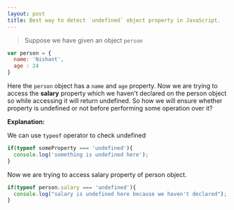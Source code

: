 ```yaml
---
layout: post
title: Best way to detect `undefined` object property in JavaScript.
---
```

> Suppose we have given an object `person`

```javascript
var person = {
  name: 'Nishant',
  age : 24
}
```
Here the `person` object has a `name` and `age` property. Now we are trying to access the **salary** property which we haven't declared on the person object so while accessing it will return undefined. So how we will ensure whether property is undefined or not before performing some operation over it?

**Explanation:**

We can use `typeof` operator to check undefined

```javascript
if(typeof someProperty === 'undefined'){
  console.log('something is undefined here');
}
```
Now we are trying to access salary property of person object.

```javascript
if(typeof person.salary === 'undefined'){
  console.log("salary is undefined here because we haven't declared");
}
```